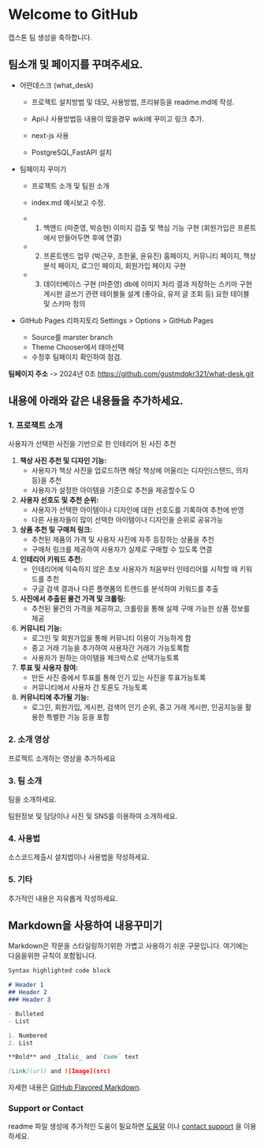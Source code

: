 # Welcome to GitHub

캡스톤 팀 생성을 축하합니다.

## 팀소개 및 페이지를 꾸며주세요.

- 어떤데스크 (what_desk)
  - 프로젝트 설치방법 및 데모, 사용방법, 프리뷰등을 readme.md에 작성.
  - Api나 사용방법등 내용이 많을경우 wiki에 꾸미고 링크 추가.
 
  - next-js 사용
  - PostgreSQL,FastAPI 설치

- 팀페이지 꾸미기
  - 프로젝트 소개 및 팀원 소개
  - index.md 예시보고 수정.

  - 1. 백엔드 (마준영, 박승현)
       이미지 검출 및 핵심 기능 구현 (회원가입은 프론트에서 만들어두면 후에 연결)
  - 2. 프론트엔드 업무 (박근우, 조한울, 윤유진)
      홈페이지, 커뮤니티 페이지, 책상 분석 페이지, 로그인 페이지, 회원가입 페이지 구현
  - 3. 데이터베이스 구현 (마준영)
       db에 이미지 처리 결과 저장하는 스키마 구현
       게시판 글쓰기 관련 테이블들 설계 (좋아요, 유저 글 조회 등)
       요한 테이블 및 스키마 정의
      
      

- GitHub Pages 리파지토리 Settings > Options > GitHub Pages 
  - Source를 marster branch
  - Theme Chooser에서 태마선택
  - 수정후 팀페이지 확인하여 점검.

**팀페이지 주소** -> 2024년 0조  https://github.com/gustmdqkr321/what-desk.git


## 내용에 아래와 같은 내용들을 추가하세요.

### 1. 프로잭트 소개
사용자가 선택한 사진을 기반으로 한 인테리어 된 사진 추천
1. **책상 사진 추천 및 디자인 기능:**
    - 사용자가 책상 사진을 업로드하면 해당 책상에 어울리는 디자인(스탠드, 의자 등)을 추천
    - 사용자가 설정한 아이템을 기준으로 추천을 제공할수도 O
2. **사용자 선호도 및 추천 순위:**
    - 사용자가 선택한 아이템이나 디자인에 대한 선호도를 기록하여 추천에 반영
    - 다른 사용자들이 많이 선택한 아이템이나 디자인을 순위로 공유가능
3. **상품 추천 및 구매처 링크:**
    - 추천된 제품의 가격 및 사용자 사진에 자주 등장하는 상품을 추천
    - 구매처 링크를 제공하여 사용자가 실제로 구매할 수 있도록 연결
4. **인테리어 키워드 추천:**
    - 인테리어에 익숙하지 않은 초보 사용자가 처음부터 인테리어를 시작할 때 키워드를 추천
    - 구글 검색 결과나 다른 플랫폼의 트렌드를 분석하여 키워드를 추출
5. **사진에서 추출된 물건 가격 및 크롤링:**
    - 추천된 물건의 가격을 제공하고, 크롤링을 통해 실제 구매 가능한 상품 정보를 제공
6. **커뮤니티 기능:**
    - 로그인 및 회원가입을 통해 커뮤니티 이용이 가능하게 함
    - 중고 거래 기능을 추가하여 사용자간 거래가 가능토록함
    - 사용자가 원하는 아이템을 체크박스로 선택가능토록
7. **투표 및 사용자 참여:**
    - 만든 사진 중에서 투표를 통해 인기 있는 사진을 투표가능토록
    - 커뮤니티에서  사용자 간 토론도 가능토록
8. **커뮤니티에 추가될 기능:**
    - 로그인, 회원가입, 게시판, 검색어 인기 순위, 중고 거래 게시판, 인공지능을 활용한 특별한 기능 등을 포함

### 2. 소개 영상

프로젝트 소개하는 영상을 추가하세요

### 3. 팀 소개

팀을 소개하세요.

팀원정보 및 담당이나 사진 및 SNS를 이용하여 소개하세요.

### 4. 사용법

소스코드제출시 설치법이나 사용법을 작성하세요.

### 5. 기타

추가적인 내용은 자유롭게 작성하세요.


## Markdown을 사용하여 내용꾸미기

Markdown은 작문을 스타일링하기위한 가볍고 사용하기 쉬운 구문입니다. 여기에는 다음을위한 규칙이 포함됩니다.

```markdown
Syntax highlighted code block

# Header 1
## Header 2
### Header 3

- Bulleted
- List

1. Numbered
2. List

**Bold** and _Italic_ and `Code` text

[Link](url) and ![Image](src)
```

자세한 내용은 [GitHub Flavored Markdown](https://guides.github.com/features/mastering-markdown/).

### Support or Contact

readme 파일 생성에 추가적인 도움이 필요하면 [도움말](https://help.github.com/articles/about-readmes/) 이나 [contact support](https://github.com/contact) 을 이용하세요.
